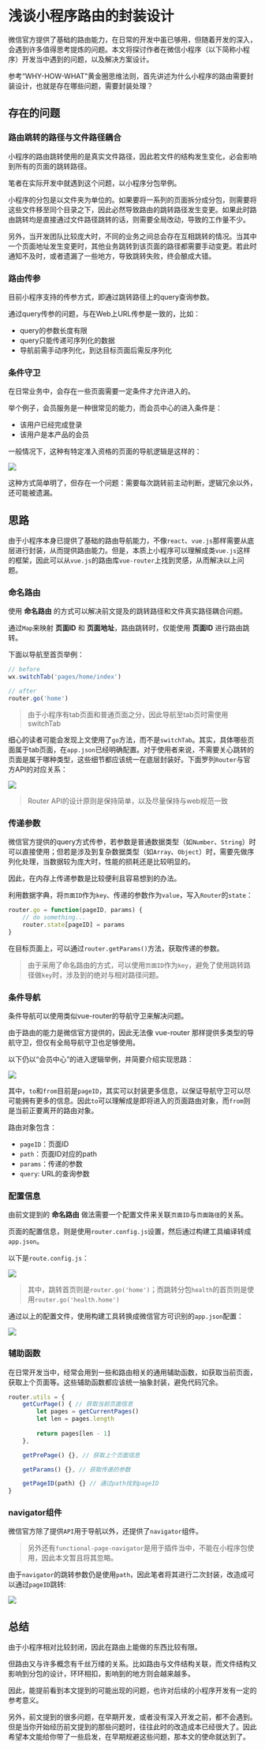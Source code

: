 # 浅谈小程序路由的封装设计

微信官方提供了基础的路由能力，在日常的开发中虽已够用，但随着开发的深入，会遇到许多值得思考提炼的问题。本文将探讨作者在微信小程序（以下简称小程序）开发当中遇到的问题，以及解决方案设计。

参考“WHY-HOW-WHAT"黄金圈思维法则，首先讲述为什么小程序的路由需要封装设计，也就是存在哪些问题，需要封装处理？

## 存在的问题

### 路由跳转的路径与文件路径耦合

小程序的路由跳转使用的是真实文件路径，因此若文件的结构发生变化，必会影响到所有的页面的跳转路径。

笔者在实际开发中就遇到这个问题，以小程序分包举例。

小程序的分包是以文件夹为单位的。如果要将一系列的页面拆分成分包，则需要将这些文件移至同个目录之下，因此必然导致路由的跳转路径发生变更。如果此时路由跳转均是直接通过文件路径跳转的话，则需要全局改动，导致的工作量不少。

另外，当开发团队比较庞大时，不同的业务之间总会存在互相跳转的情况。当其中一个页面地址发生变更时，其他业务跳转到该页面的路径都需要手动变更。若此时通知不及时，或者遗漏了一些地方，导致跳转失败，终会酿成大错。

### 路由传参

目前小程序支持的传参方式，即通过跳转路径上的query查询参数。

通过query传参的问题，与在Web上URL传参是一致的，比如：

- query的参数长度有限
- query只能传递可序列化的数据
- 导航前需手动序列化，到达目标页面后需反序列化

### 条件守卫

在日常业务中，会存在一些页面需要一定条件才允许进入的。

举个例子，会员服务是一种很常见的能力，而会员中心的进入条件是：

- 该用户已经完成登录
- 该用户是本产品的会员

一般情况下，这种有特定准入资格的页面的导航逻辑是这样的：

![](images/router-wrapper/navigation-guards.png)

这种方式简单明了，但存在一个问题：需要每次跳转前主动判断，逻辑冗余以外，还可能被遗漏。

## 思路

由于小程序本身已提供了基础的路由导航能力，不像`react`、`vue.js`那样需要从底层进行封装，从而提供路由能力。但是，本质上小程序可以理解成类`vue.js`这样的框架，因此可以从`vue.js`的路由库`vue-router`上找到灵感，从而解决以上问题。

### 命名路由

使用 **命名路由** 的方式可以解决前文提及的跳转路径和文件真实路径耦合问题。

通过`Map`来映射 **页面ID** 和 **页面地址**，路由跳转时，仅能使用 **页面ID** 进行路由跳转。

下面以导航至首页举例：

```js
// before
wx.switchTab('pages/home/index')

// after
router.go('home')
```

> 由于小程序有tab页面和普通页面之分，因此导航至tab页时需使用switchTab

细心的读者可能会发现上文使用了`go`方法，而不是`switchTab`。其实，具体哪些页面属于tab页面，在`app.json`已经明确配置。对于使用者来说，不需要关心跳转的页面是属于哪种类型，这些细节都应该统一在底层封装好。下面罗列`Router`与官方API的对应关系：

![](images/router-wrapper/api-relation.png)

> Router API的设计原则是保持简单，以及尽量保持与web规范一致

### 传递参数

微信官方提供的query方式传参，若参数是普通数据类型（如`Number`、`String`）时可以直接使用；但若是涉及到复杂数据类型（如`Array`、`Object`）时，需要先做序列化处理，当数据较为庞大时，性能的损耗还是比较明显的。

因此，在内存上传递参数是比较便利且容易想到的办法。

利用数据字典，将`页面ID`作为`key`、传递的参数作为`value`，写入`Router`的`state`：

```js
router.go = function(pageID, params) {
    // do something...
    router.state[pageID] = params
}
```

在目标页面上，可以通过`router.getParams()`方法，获取传递的参数。

> 由于采用了命名路由的方式，可以使用`页面ID`作为`key`，避免了使用跳转路径做`key`时，涉及到的绝对与相对路径问题。

### 条件导航

条件导航可以使用类似vue-router的导航守卫来解决问题。

由于路由的能力是微信官方提供的，因此无法像 vue-router 那样提供多类型的导航守卫，但仅有全局导航守卫也足够使用。

以下仍以“会员中心”的进入逻辑举例，并简要介绍实现思路：

![](images/router-wrapper/condition-router.png)

其中，`to`和`from`目前是`pageID`，其实可以封装更多信息，以保证导航守卫可以尽可能拥有更多的信息。因此`to`可以理解成是即将进入的页面路由对象，而`from`则是当前正要离开的路由对象。

路由对象包含：
- `pageID`：页面ID
- `path`：页面ID对应的path
- `params`：传递的参数
- `query`: URL的查询参数

### 配置信息

由前文提到的 **命名路由** 做法需要一个配置文件来关联`页面ID`与`页面路径`的关系。

页面的配置信息，则是使用`router.config.js`设置，然后通过构建工具编译转成`app.json`。

以下是`route.config.js`：

![](images/router-wrapper/config.png)

> 其中，跳转首页则是`router.go('home')`；而跳转分包`health`的首页则是使用`router.go('health.home')`

通过以上的配置文件，使用构建工具转换成微信官方可识别的`app.json`配置：

![](images/router-wrapper/app-json.png)

### 辅助函数

在日常开发当中，经常会用到一些和路由相关的通用辅助函数，如获取当前页面，获取上个页面等。这些辅助函数都应该统一抽象封装，避免代码冗余。

```js
router.utils = {
    getCurPage() { // 获取当前页面信息
        let pages = getCurrentPages()
        let len = pages.length
        
        return pages[len - 1]
    },

    getPrePage() {}, // 获取上个页面信息

    getParams() {}, // 获取传递的参数

    getPageID(path) {} // 通过path找到pageID
}
```

### navigator组件

微信官方除了提供`API`用于导航以外，还提供了`navigator`组件。

> 另外还有`functional-page-navigator`是用于插件当中，不能在小程序包使用，因此本文暂且将其忽略。

由于`navigator`的跳转参数仍是使用`path`，因此笔者将其进行二次封装，改造成可以通过`pageID`跳转:

![](images/router-wrapper/navigator.png)

## 总结

由于小程序相对比较封闭，因此在路由上能做的东西比较有限。

但路由又与许多概念有千丝万缕的关系。比如路由与文件结构关联，而文件结构又影响到分包的设计，环环相扣，影响到的地方则会越来越多。

因此，能提前看到本文提到的可能出现的问题，也许对后续的小程序开发有一定的参考意义。

另外，前文提到的很多问题，在早期开发，或者没有深入开发之前，都不会遇到。但是当你开始经历前文提到的那些问题时，往往此时的改造成本已经很大了。因此希望本文能给你带了一些启发，在早期规避这些问题，那本文的使命就达到了。